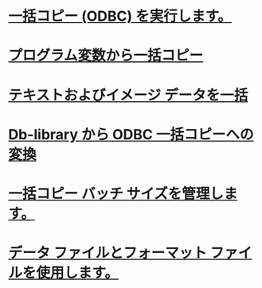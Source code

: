 # [一括コピー (ODBC) を実行します。](performing-bulk-copy-operations-odbc.md)
# [プログラム変数から一括コピー](bulk-copying-from-program-variables.md)
# [テキストおよびイメージ データを一括](bulk-copying-text-and-image-data.md)
# [Db-library から ODBC 一括コピーへの変換](converting-from-db-library-to-odbc-bulk-copy.md)
# [一括コピー バッチ サイズを管理します。](managing-bulk-copy-batch-sizes.md)
# [データ ファイルとフォーマット ファイルを使用します。](using-data-files-and-format-files.md)
